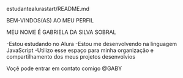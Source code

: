 estudantealurastart/README.md

BEM-VINDOS(AS)  AO MEU PERFIL

MEU NOME É GABRIELA DA SILVA SOBRAL

-Estou estudando no Alura
-Estou me desenvolvendo na linguagem JavaScript
-Utilizo esse espaço para minha organização e compartilhamento dos meus projetos desenvolvios 


Voçê pode entrar em contato comigo
@GABY

